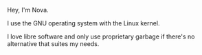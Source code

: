 Hey, I'm Nova.

I use the GNU operating system with the Linux kernel.

I love libre software and only use proprietary garbage if there's no alternative that suites my needs.
